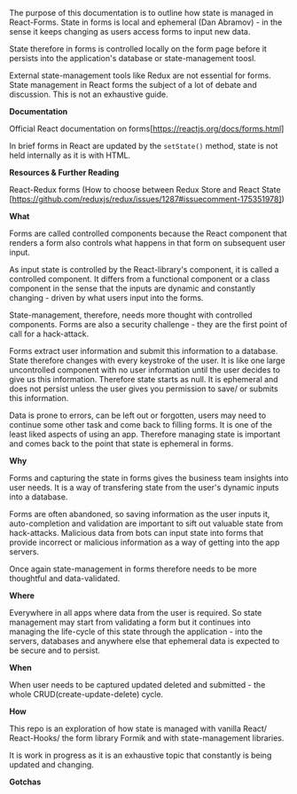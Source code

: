 The purpose of this documentation is to outline how state is managed in React-Forms. State in forms is local and ephemeral (Dan Abramov) - in the sense it keeps changing as users access forms to input new data. 

State therefore in forms is controlled locally on the form page before it persists into the application's database or state-management toosl. 

External state-management tools like Redux are not essential for forms. State management in React forms the subject of a lot of debate and discussion. This is not an exhaustive guide.

__Documentation__

Official React documentation on forms[https://reactjs.org/docs/forms.html]

In brief forms in React are updated by the ```setState()``` method, state is not held internally as it is with HTML.

__Resources & Further Reading__

React-Redux forms (How to choose between Redux Store and React State [https://github.com/reduxjs/redux/issues/1287#issuecomment-175351978])

__What__ 

Forms are called controlled components because the React component that renders a form also controls what happens in that form on subsequent user input. 

As input state is controlled by the React-library's component, it is called a controlled component. It differs from a functional component or a class component in the sense that the inputs are dynamic and constantly changing - driven by what users input into the forms.

State-management, therefore, needs more thought with controlled components. Forms are also a security challenge - they are the first point of call for a hack-attack.

Forms extract user information and submit this information to a database. State therefore changes with every keystroke of the user. It is like one large uncontrolled component with no user information until the user decides to give us this information. Therefore state starts as null. It is ephemeral and does not persist unless the user gives you permission to save/ or submits this information.

Data is prone to errors, can be left out or forgotten, users may need to continue some other task and come back to filling forms. It is one of the least liked aspects of using an app. Therefore 
managing state is important and comes back to the point that state is ephemeral in forms.

__Why__ 

Forms and capturing the state in forms gives the business team insights into user needs. It is a way of transfering state from the user's dynamic inputs into a database. 

Forms are often abandoned, so saving information as the user inputs it, auto-completion and validation are important to sift out valuable state from hack-attacks. Malicious data from bots can input state into forms that provide incorrect or malicious information as a way of getting into the app servers.

Once again state-management in forms therefore needs to be more thoughtful and data-validated.

__Where__ 

Everywhere in all apps where data from the user is required. So state management may start from validating a form but it continues into managing the life-cycle of this state through the application - into the servers, databases and anywhere else that ephemeral data is expected to be secure and to persist.

__When__ 

When user needs to be captured updated deleted and submitted - the whole CRUD(create-update-delete) cycle.

__How__ 

This repo is an exploration of how state is managed with vanilla React/ React-Hooks/ the form library Formik and with state-management libraries.

It is work in progress as it is an exhaustive topic that constantly is being updated and changing.

**Gotchas**  
